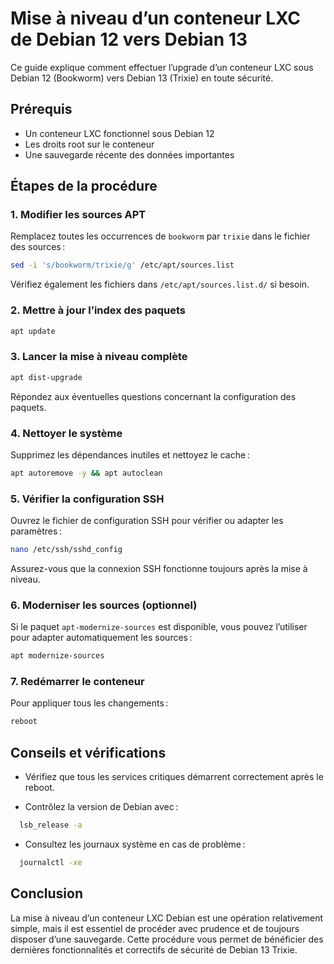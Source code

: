 # Mise à niveau d’un conteneur LXC de Debian 12 vers Debian 13

Ce guide explique comment effectuer l’upgrade d’un conteneur LXC sous Debian 12 (Bookworm) vers Debian 13 (Trixie) en toute sécurité.

## Prérequis

- Un conteneur LXC fonctionnel sous Debian 12
- Les droits root sur le conteneur
- Une sauvegarde récente des données importantes

## Étapes de la procédure

### 1. Modifier les sources APT

Remplacez toutes les occurrences de `bookworm` par `trixie` dans le fichier des sources :

```bash
sed -i 's/bookworm/trixie/g' /etc/apt/sources.list
```

Vérifiez également les fichiers dans `/etc/apt/sources.list.d/` si besoin.

### 2. Mettre à jour l’index des paquets

```bash
apt update
```

### 3. Lancer la mise à niveau complète

```bash
apt dist-upgrade
```

Répondez aux éventuelles questions concernant la configuration des paquets.

### 4. Nettoyer le système

Supprimez les dépendances inutiles et nettoyez le cache :

```bash
apt autoremove -y && apt autoclean
```

### 5. Vérifier la configuration SSH

Ouvrez le fichier de configuration SSH pour vérifier ou adapter les paramètres :

```bash
nano /etc/ssh/sshd_config
```

Assurez-vous que la connexion SSH fonctionne toujours après la mise à niveau.

### 6. Moderniser les sources (optionnel)

Si le paquet `apt-modernize-sources` est disponible, vous pouvez l’utiliser pour adapter automatiquement les sources :

```bash
apt modernize-sources
```

### 7. Redémarrer le conteneur

Pour appliquer tous les changements :

```bash
reboot
```

## Conseils et vérifications

- Vérifiez que tous les services critiques démarrent correctement après le reboot.

- Contrôlez la version de Debian avec :

```bash
  lsb_release -a
```

- Consultez les journaux système en cas de problème :

```bash
  journalctl -xe
```

## Conclusion

La mise à niveau d’un conteneur LXC Debian est une opération relativement simple, mais il est essentiel de procéder avec prudence et de toujours disposer d’une sauvegarde. Cette procédure vous permet de bénéficier des dernières fonctionnalités et correctifs de sécurité de Debian 13 Trixie.